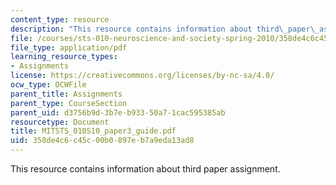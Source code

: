 ```yaml
---
content_type: resource
description: "This resource contains information about third\_paper\_assignment."
file: /courses/sts-010-neuroscience-and-society-spring-2010/358de4c6c45c00b0897eb7a9eda13ad8_MITSTS_010S10_paper3_guide.pdf
file_type: application/pdf
learning_resource_types:
- Assignments
license: https://creativecommons.org/licenses/by-nc-sa/4.0/
ocw_type: OCWFile
parent_title: Assignments
parent_type: CourseSection
parent_uid: d3756b9d-3b7e-b933-50a7-1cac595385ab
resourcetype: Document
title: MITSTS_010S10_paper3_guide.pdf
uid: 358de4c6-c45c-00b0-897e-b7a9eda13ad8
---
```

This resource contains information about third paper assignment.